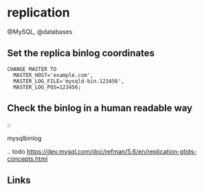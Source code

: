 # replication
@MySQL, @databases

Set the replica binlog coordinates
----------------------------------

	CHANGE MASTER TO
	  MASTER_HOST='example.com',
	  MASTER_LOG_FILE='mysqld-bin.123456',
	  MASTER_LOG_POS=123456;


Check the binlog in a human readable way
----------------------------------------
::

  mysqlbinlog <binlog file>

.. todo
   <https://dev.mysql.com/doc/refman/5.6/en/replication-gtids-concepts.html>

Links
-----


